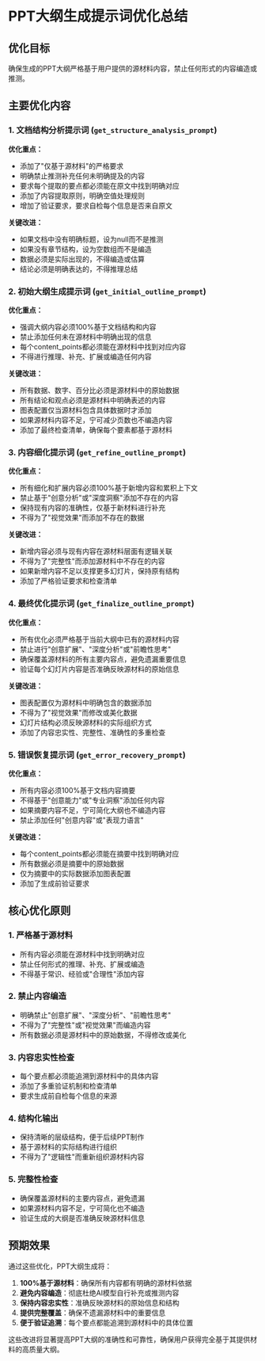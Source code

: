 # PPT大纲生成提示词优化总结

## 优化目标
确保生成的PPT大纲严格基于用户提供的源材料内容，禁止任何形式的内容编造或推测。

## 主要优化内容

### 1. 文档结构分析提示词 (`get_structure_analysis_prompt`)
**优化重点：**
- 添加了"仅基于源材料"的严格要求
- 明确禁止推测补充任何未明确提及的内容
- 要求每个提取的要点都必须能在原文中找到明确对应
- 添加了内容提取原则，明确空值处理规则
- 增加了验证要求，要求自检每个信息是否来自原文

**关键改进：**
- 如果文档中没有明确标题，设为null而不是推测
- 如果没有章节结构，设为空数组而不是编造
- 数据必须是实际出现的，不得编造或估算
- 结论必须是明确表达的，不得推理总结

### 2. 初始大纲生成提示词 (`get_initial_outline_prompt`)
**优化重点：**
- 强调大纲内容必须100%基于文档结构和内容
- 禁止添加任何未在源材料中明确出现的信息
- 每个content_points都必须能在源材料中找到对应内容
- 不得进行推理、补充、扩展或编造任何内容

**关键改进：**
- 所有数据、数字、百分比必须是源材料中的原始数据
- 所有结论和观点必须是源材料中明确表述的内容
- 图表配置仅当源材料包含具体数据时才添加
- 如果源材料内容不足，宁可减少页数也不编造内容
- 添加了最终检查清单，确保每个要素都基于源材料

### 3. 内容细化提示词 (`get_refine_outline_prompt`)
**优化重点：**
- 所有细化和扩展内容必须100%基于新增内容和累积上下文
- 禁止基于"创意分析"或"深度洞察"添加不存在的内容
- 保持现有内容的准确性，仅基于新材料进行补充
- 不得为了"视觉效果"而添加不存在的数据

**关键改进：**
- 新增内容必须与现有内容在源材料层面有逻辑关联
- 不得为了"完整性"而添加源材料中不存在的内容
- 如果新增内容不足以支撑更多幻灯片，保持原有结构
- 添加了严格验证要求和检查清单

### 4. 最终优化提示词 (`get_finalize_outline_prompt`)
**优化重点：**
- 所有优化必须严格基于当前大纲中已有的源材料内容
- 禁止进行"创意扩展"、"深度分析"或"前瞻性思考"
- 确保覆盖源材料的所有主要内容点，避免遗漏重要信息
- 验证每个幻灯片内容是否准确反映源材料的原始信息

**关键改进：**
- 图表配置仅为源材料中明确包含的数据添加
- 不得为了"视觉效果"而修改或美化数据
- 幻灯片结构必须反映源材料的实际组织方式
- 添加了内容忠实性、完整性、准确性的多重检查

### 5. 错误恢复提示词 (`get_error_recovery_prompt`)
**优化重点：**
- 所有内容必须100%基于文档内容摘要
- 不得基于"创意能力"或"专业洞察"添加任何内容
- 如果摘要内容不足，宁可简化大纲也不编造内容
- 禁止添加任何"创意内容"或"表现力语言"

**关键改进：**
- 每个content_points都必须能在摘要中找到明确对应
- 所有数据必须是摘要中的原始数据
- 仅为摘要中的实际数据添加图表配置
- 添加了生成前验证要求

## 核心优化原则

### 1. 严格基于源材料
- 所有内容必须能在源材料中找到明确对应
- 禁止任何形式的推理、补充、扩展或编造
- 不得基于常识、经验或"合理性"添加内容

### 2. 禁止内容编造
- 明确禁止"创意扩展"、"深度分析"、"前瞻性思考"
- 不得为了"完整性"或"视觉效果"而编造内容
- 所有数据必须是源材料中的原始数据，不得修改或美化

### 3. 内容忠实性检查
- 每个要点都必须能追溯到源材料中的具体内容
- 添加了多重验证机制和检查清单
- 要求生成前自检每个信息的来源

### 4. 结构化输出
- 保持清晰的层级结构，便于后续PPT制作
- 基于源材料的实际结构进行组织
- 不得为了"逻辑性"而重新组织源材料内容

### 5. 完整性检查
- 确保覆盖源材料的主要内容点，避免遗漏
- 如果源材料内容不足，宁可简化也不编造
- 验证生成的大纲是否准确反映源材料信息

## 预期效果

通过这些优化，PPT大纲生成将：
1. **100%基于源材料**：确保所有内容都有明确的源材料依据
2. **避免内容编造**：彻底杜绝AI模型自行补充或推测内容
3. **保持内容忠实性**：准确反映源材料的原始信息和结构
4. **提供完整覆盖**：确保不遗漏源材料中的重要信息
5. **便于验证追溯**：每个要点都能追溯到源材料中的具体位置

这些改进将显著提高PPT大纲的准确性和可靠性，确保用户获得完全基于其提供材料的高质量大纲。

